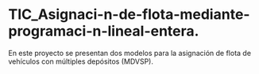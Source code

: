 # TIC_Asignaci-n-de-flota-mediante-programaci-n-lineal-entera.
En este proyecto se presentan dos modelos para la asignación de flota de vehículos con múltiples depósitos (MDVSP).

